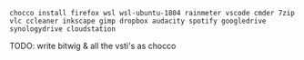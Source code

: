 ```
chocco install firefox wsl wsl-ubuntu-1804 rainmeter vscode cmder 7zip vlc ccleaner inkscape gimp dropbox audacity spotify googledrive synologydrive cloudstation
```

TODO:
write bitwig & all the vsti's as chocco
